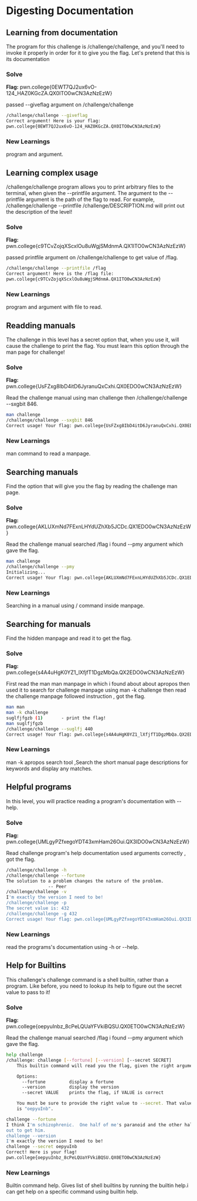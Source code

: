 # Digesting Documentation

## Learning from documentation

The program for this challenge is /challenge/challenge, and you'll need to invoke it properly in order for it to give you the flag.
Let's pretend that this is its documentation

### Solve
**Flag:** pwn.college{0EWT7QJ2ux6vO-124_HAZ0KGcZA.QX0ITO0wCN3AzNzEzW}

passed --giveflag argument on /challenge/challenge  

```bash
/challenge/challenge --giveflag
Correct argument! Here is your flag:
pwn.college{0EWT7QJ2ux6vO-124_HAZ0KGcZA.QX0ITO0wCN3AzNzEzW}
```

### New Learnings
program and argument.


## Learning complex usage

/challenge/challenge program allows you to print arbitrary files to the terminal,
when given the --printfile argument. The argument to the --printfile argument is the path of the flag to read. For example,
/challenge/challenge --printfile /challenge/DESCRIPTION.md will print out the description of the level!

### Solve
**Flag:** pwn.college{c9TCvZojqXScxlOu8uWgjSMdnmA.QX1ITO0wCN3AzNzEzW}

passed printfile argument on /challenge/challenge to get value of /flag. 

```bash
/challenge/challenge --printfile /flag
Correct argument! Here is the /flag file:
pwn.college{c9TCvZojqXScxlOu8uWgjSMdnmA.QX1ITO0wCN3AzNzEzW}
```

### New Learnings
program and argument with file to read.


## Readding manuals

The challenge in this level has a secret option that, when you use it, will cause the challenge to print the flag. You must learn this option through the man page for challenge!

### Solve
**Flag:** pwn.college{UsFZxg8IbD4itD6JyranuQxCxhi.QX0EDO0wCN3AzNzEzW}

Read the challenge manual using man challenge then /challenge/challenge --sxgbit 846.

```bash
man challenge
/challenge/challenge --sxgbit 846
Correct usage! Your flag: pwn.college{UsFZxg8IbD4itD6JyranuQxCxhi.QX0EDO0wCN3AzNzEzW}
```

### New Learnings
man command to read a manpage.


## Searching manuals

Find the option that will give you the flag by reading the challenge man page.

### Solve
**Flag:** pwn.college{AKLUXmNd7FExnLHYdUZhXb5JCDc.QX1EDO0wCN3AzNzEzW}

Read the challenge manual searched /flag i found --pmy argument which gave the flag.

```bash
man challenge
/challenge/challenge --pmy
Initializing...
Correct usage! Your flag: pwn.college{AKLUXmNd7FExnLHYdUZhXb5JCDc.QX1EDO0wCN3AzNzEzW}
```

### New Learnings
Searching in a manual using / command inside manpage.


## Searching for manuals

Find the hidden manpage and read it to get the flag.

### Solve
**Flag:** pwn.college{s4A4uHgK0YZ1_lXfjfT1DgzMbQa.QX2EDO0wCN3AzNzEzW}

First read the man man manpage in which i found about about apropos then used it to search for challenge manpage using man -k challenge then read the challenge manpage followed instruction , got the flag.

```bash
man man
man -k challenge
suglfjfgzb (1)       - print the flag!
man suglfjfgzb
/challenge/challenge --suglfj 440
Correct usage! Your flag: pwn.college{s4A4uHgK0YZ1_lXfjfT1DgzMbQa.QX2EDO0wCN3AzNzEzW}
```

### New Learnings
man -k apropos search tool ,Search the short manual page descriptions for keywords and display any matches.


## Helpful programs

In this level, you will practice reading a program's documentation with --help. 

### Solve
**Flag:** pwn.college{UMLgyPZfxegoYDT43xmHam26Oui.QX3IDO0wCN3AzNzEzW}

Read challenge program's help documentation used arguments correctly , got the flag.

```bash
/challenge/challenge -h
/challenge/challenge --fortune
The solution to a problem changes the nature of the problem.
                -- Peer
/challenge/challenge -v
I'm exactly the version I need to be!
/challenge/challenge -p
The secret value is: 432
/challenge/challenge -g 432
Correct usage! Your flag: pwn.college{UMLgyPZfxegoYDT43xmHam26Oui.QX3IDO0wCN3AzNzEzW}
```

### New Learnings
read the programs's documentation using -h or --help.


## Help for Builtins

This challenge's challenge command is a shell builtin, rather than a program. Like before, you need to lookup its help to figure out the secret value to pass to it!

### Solve
**Flag:** pwn.college{oepyuInbz_8cPeLQUaYFVkiBQSU.QX0ETO0wCN3AzNzEzW}

Read the challenge manual searched /flag i found --pmy argument which gave the flag.

```bash
help challenge
/challenge: challenge [--fortune] [--version] [--secret SECRET]
    This builtin command will read you the flag, given the right arguments!

    Options:
      --fortune         display a fortune
      --version         display the version
      --secret VALUE    prints the flag, if VALUE is correct

    You must be sure to provide the right value to --secret. That value
    is "oepyuInb".

challenge --fortune
I think I'm schizophrenic.  One half of me's paranoid and the other half's
out to get him.
challenge --version
I'm exactly the version I need to be!
challenge --secret oepyuInb
Correct! Here is your flag!
pwn.college{oepyuInbz_8cPeLQUaYFVkiBQSU.QX0ETO0wCN3AzNzEzW}
```

### New Learnings
Builtin command help. Gives list of shell builtins by running the builtin help.i can get help on a specific command using builtin help.














